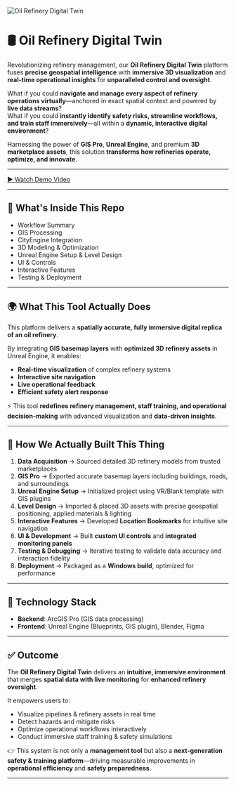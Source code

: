 ![Oil Refinery Digital Twin](./assets/cover-image.png)

# 🛢️ Oil Refinery Digital Twin

Revolutionizing refinery management, our **Oil Refinery Digital Twin** platform fuses **precise geospatial intelligence** with **immersive 3D visualization** and **real-time operational insights** for **unparalleled control and oversight**.  

What if you could **navigate and manage every aspect of refinery operations virtually**—anchored in exact spatial context and powered by **live data streams**?  
What if you could **instantly identify safety risks, streamline workflows, and train staff immersively**—all within a **dynamic, interactive digital environment**?  

Harnessing the power of **GIS Pro**, **Unreal Engine**, and premium **3D marketplace assets**, this solution **transforms how refineries operate, optimize, and innovate**.  

---

[▶ Watch Demo Video](https://drive.google.com/file/d/1EedeLtVkrDZw99zq3gJW6nFwGQhkJ9-h/view?usp=drive_link)

---

## 📑 What's Inside This Repo
- Workflow Summary  
- GIS Processing  
- CityEngine Integration  
- 3D Modeling & Optimization  
- Unreal Engine Setup & Level Design  
- UI & Controls  
- Interactive Features  
- Testing & Deployment  

---

## 🌍 What This Tool Actually Does
This platform delivers a **spatially accurate, fully immersive digital replica of an oil refinery**.  

By integrating **GIS basemap layers** with **optimized 3D refinery assets** in Unreal Engine, it enables:  
- **Real-time visualization** of complex refinery systems  
- **Interactive site navigation**  
- **Live operational feedback**  
- **Efficient safety alert response**  

⚡ This tool **redefines refinery management, staff training, and operational decision-making** with advanced visualization and **data-driven insights**.  

---

## 🔄 How We Actually Built This Thing
1. **Data Acquisition** → Sourced detailed 3D refinery models from trusted marketplaces  
2. **GIS Pro** → Exported accurate basemap layers including buildings, roads, and surroundings  
3. **Unreal Engine Setup** → Initialized project using VR/Blank template with GIS plugins  
4. **Level Design** → Imported & placed 3D assets with precise geospatial positioning, applied materials & lighting  
5. **Interactive Features** → Developed **Location Bookmarks** for intuitive site navigation  
6. **UI & Development** → Built **custom UI controls** and **integrated monitoring panels**  
7. **Testing & Debugging** → Iterative testing to validate data accuracy and interaction fidelity  
8. **Deployment** → Packaged as a **Windows build**, optimized for performance  

---

## 🎯 Technology Stack
- **Backend**: ArcGIS Pro (GIS data processing)  
- **Frontend**: Unreal Engine (Blueprints, GIS plugin), Blender, Figma  

---

## ✅ Outcome
The **Oil Refinery Digital Twin** delivers an **intuitive, immersive environment** that merges **spatial data with live monitoring** for **enhanced refinery oversight**.  

It empowers users to:  
- Visualize pipelines & refinery assets in real time  
- Detect hazards and mitigate risks  
- Optimize operational workflows interactively  
- Conduct immersive staff training & safety simulations  

👉 This system is not only a **management tool** but also a **next-generation safety & training platform**—driving measurable improvements in **operational efficiency** and **safety preparedness**.  

---
